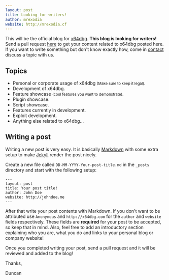 ```yaml
---
layout: post
title: Looking for writers!
author: mrexodia
website: http://mrexodia.cf
---
```


This will be the official blog for [x64dbg](http://x64dbg.com). **This blog is looking for writers!** Send a pull request [here](https://github.com/x64dbg/blog) to get your content related to x64dbg posted here. If you want to write something but don't know exactly how, come in [contact](http://x64dbg.com/#contact) discuss a topic with us.

## Topics

- Personal or corporate usage of x64dbg <small>(Make sure to keep it legal)</small>.
- Development of x64dbg.
- Feature showcase <small>(cool features you want to demonstrate)</small>.
- Plugin showcase.
- Script showcase.
- Features currently in development.
- Exploit development.
- Anything else related to x64dbg...

## Writing a post

Writing a new post is very easy. It is basically [Markdown](https://simplemde.com/markdown-guide) with some extra setup to make [Jekyll](https://jekyllrb.com) render the post nicely.

Create a new file called `DD-MM-YYYY-Your-post-title.md` in the `_posts` directory and start with the following setup:

```
---
layout: post
title: Your post title!
author: John Doe
website: http://johndoe.me
---
```

After that write your post contents with Markdown. If you don't want to be attributed use `Anonymous` and `http://x64dbg.com` for the `author` and `website` fields respectively. These fields are **required** for your post to be accepted, so keep that in mind. Also, feel free to add an introductory section explaining who you are, what you do and links to your personal blog or company website!

Once you completed writing your post, send a pull request and it will be reviewed and added to the blog!

Thanks,

Duncan